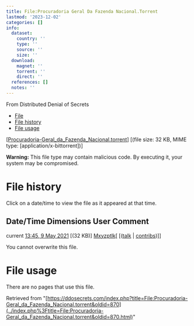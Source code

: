 ```yaml
---
title: File:Procuradoria Geral Da Fazenda Nacional.Torrent
lastmod: '2023-12-02'
categories: []
info:
  dataset:
    country: ''
    type: ''
    source: ''
    size: ''
  download:
    magnet: ''
    torrent: ''
    direct: ''
  references: []
  notes: ''
---
```




From Distributed Denial of Secrets

- [File](./File:Procuradoria-Geral_da_Fazenda_Nacional.torrent.html#file)
- [File
history](./File:Procuradoria-Geral_da_Fazenda_Nacional.torrent.html#filehistory)
- [File
usage](./File:Procuradoria-Geral_da_Fazenda_Nacional.torrent.html#filelinks)

[[Procuradoria-Geral_da_Fazenda_Nacional.torrent](../images/b/b6/Procuradoria-Geral_da_Fazenda_Nacional.torrent "Procuradoria-Geral da Fazenda Nacional.torrent")]
‎[(file size: 32 KB, MIME type:
[application/x-bittorrent])]

**Warning:** This file type may contain malicious code. By executing it,
your system may be compromised.

# File history

Click on a date/time to view the file as it appeared at that time.

Date/Time Dimensions User Comment
---
current [13:45, 9 May 2021](../images/b/b6/Procuradoria-Geral_da_Fazenda_Nacional.torrent) [(32 KB)] [Mxyzptlk](../index.php%3Ftitle=User:Mxyzptlk&action=edit&redlink=1.html "User:Mxyzptlk (page does not exist)")[ [([talk](../index.php%3Ftitle=User_talk:Mxyzptlk&action=edit&redlink=1.html "User talk:Mxyzptlk (page does not exist)") | [contribs](./Special:Contributions/Mxyzptlk.html "Special:Contributions/Mxyzptlk"))]]

You cannot overwrite this file.

# File usage

There are no pages that use this file.

Retrieved from
"[https://ddosecrets.com/index.php?title=File:Procuradoria-Geral_da_Fazenda_Nacional.torrent&oldid=870](../index.php%3Ftitle=File:Procuradoria-Geral_da_Fazenda_Nacional.torrent&oldid=870.html)"

